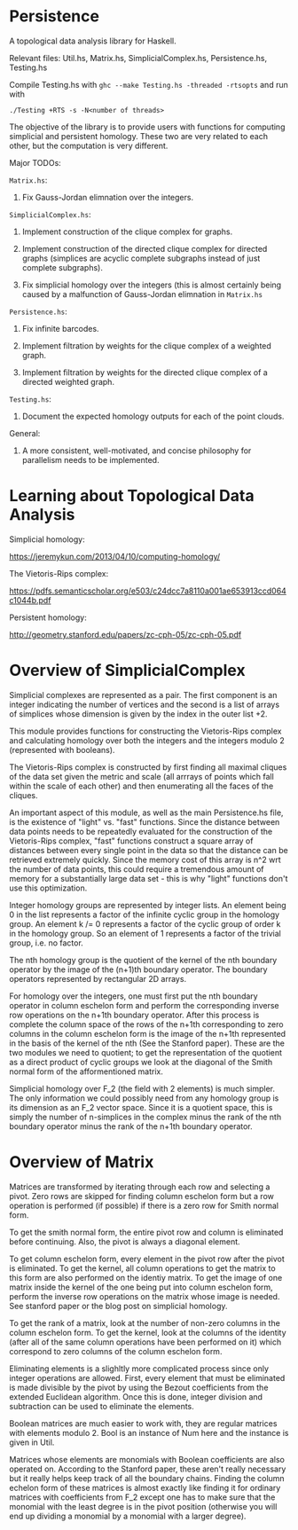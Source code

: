 # Persistence
A topological data analysis library for Haskell.

Relevant files: Util.hs, Matrix.hs, SimplicialComplex.hs, Persistence.hs, Testing.hs

Compile Testing.hs with `ghc --make Testing.hs -threaded -rtsopts` and run with 

    ./Testing +RTS -s -N<number of threads>

The objective of the library is to provide users with functions for computing simplicial and persistent homology. These two are very related to each other, but the computation is very different.

Major TODOs:

`Matrix.hs`:

1) Fix Gauss-Jordan elimnation over the integers.

`SimplicialComplex.hs`:

1) Implement construction of the clique complex for graphs.

2) Implement construction of the directed clique complex for directed graphs (simplices are acyclic complete subgraphs instead of just complete subgraphs).

3) Fix simplicial homology over the integers (this is almost certainly being caused by a malfunction of Gauss-Jordan elimnation in `Matrix.hs`

`Persistence.hs`:

1) Fix infinite barcodes.

2) Implement filtration by weights for the clique complex of a weighted graph.

3) Implement filtration by weights for the directed clique complex of a directed weighted graph.

`Testing.hs`:

1) Document the expected homology outputs for each of the point clouds.

General:

1) A more consistent, well-motivated, and concise philosophy for parallelism needs to be implemented.

# Learning about Topological Data Analysis

Simplicial homology:

https://jeremykun.com/2013/04/10/computing-homology/

The Vietoris-Rips complex:

https://pdfs.semanticscholar.org/e503/c24dcc7a8110a001ae653913ccd064c1044b.pdf

Persistent homology:

http://geometry.stanford.edu/papers/zc-cph-05/zc-cph-05.pdf

# Overview of SimplicialComplex

Simplicial complexes are represented as a pair. The first component is an integer indicating the number of vertices and the second is a list of arrays of simplices whose dimension is given by the index in the outer list +2.

This module provides functions for constructing the Vietoris-Rips complex and calculating homology over both the integers and the integers modulo 2 (represented with booleans).

The Vietoris-Rips complex is constructed by first finding all maximal cliques of the data set given the metric and scale (all arrrays of points which fall within the scale of each other) and then enumerating all the faces of the cliques.

An important aspect of this module, as well as the main Persistence.hs file, is the existence of "light" vs. "fast" functions. Since the distance between data points needs to be repeatedly evaluated for the construction of the Vietoris-Rips complex, "fast" functions construct a square array of distances between every single point in the data so that the distance can be retrieved extremely quickly. Since the memory cost of this array is n^2 wrt the number of data points, this could require a tremendous amount of memory for a substantially large data set - this is why "light" functions don't use this optimization.

Integer homology groups are represented by integer lists. An element being 0 in the list represents a factor of the infinite cyclic group in the homology group. An element k /= 0 represents a factor of the cyclic group of order k in the homology group. So an element of 1 represents a factor of the trivial group, i.e. no factor.

The nth homology group is the quotient of the kernel of the nth boundary operator by the image of the (n+1)th boundary operator. The boundary operators represented by rectangular 2D arrays.

For homology over the integers, one must first put the nth boundary operator in column eschelon form and perform the corresponding inverse row operations on the n+1th boundary operator. After this process is complete the column space of the rows of the n+1th corresponding to zero columns in the column eschelon form is the image of the n+1th represented in the basis of the kernel of the nth (See the Stanford paper). These are the two modules we need to quotient; to get the representation of the quotient as a direct product of cyclic groups we look at the diagonal of the Smith normal form of the afformentioned matrix.

Simplicial homology over F_2 (the field with 2 elements) is much simpler. The only information we could possibly need from any homology group is its dimension as an F_2 vector space. Since it is a quotient space, this is simply the number of n-simplices in the complex minus the rank of the nth boundary operator minus the rank of the n+1th boundary operator.


# Overview of Matrix

Matrices are transformed by iterating through each row and selecting a pivot. Zero rows are skipped for finding column eschelon form but a row operation is performed (if possible) if there is a zero row for Smith normal form.

To get the smith normal form, the entire pivot row and column is eliminated before continuing. Also, the pivot is always a diagonal element.

To get column eschelon form, every element in the pivot row after the pivot is eliminated. To get the kernel, all column operations to get the matrix to this form are also performed on the identiy matrix. To get the image of one matrix inside the kernel of the one being put into column eschelon form, perform the inverse row operations on the matrix whose image is needed. See stanford paper or the blog post on simplicial homology.

To get the rank of a matrix, look at the number of non-zero columns in the column eschelon form. To get the kernel, look at the columns of the identity (after all of the same column operations have been performed on it) which correspond to zero columns of the column eschelon form.

Eliminating elements is a slighltly more complicated process since only integer operations are allowed. First, every element that must be eliminated is made divisible by the pivot by using the Bezout coefficients from the extended Euclidean algorithm. Once this is done, integer division and subtraction can be used to eliminate the elements.

Boolean matrices are much easier to work with, they are regular matrices with elements modulo 2. Bool is an instance of Num here and the instance is given in Util.

Matrices whose elements are monomials with Boolean coefficients are also operated on. According to the Stanford paper, these aren't really necessary but it really helps keep track of all the boundary chains. Finding the column echelon form of these matrices is almost exactly like finding it for ordinary matrices with coefficients from F_2 except one has to make sure that the monomial with the least degree is in the pivot position (otherwise you will end up dividing a monomial by a monomial with a larger degree).

